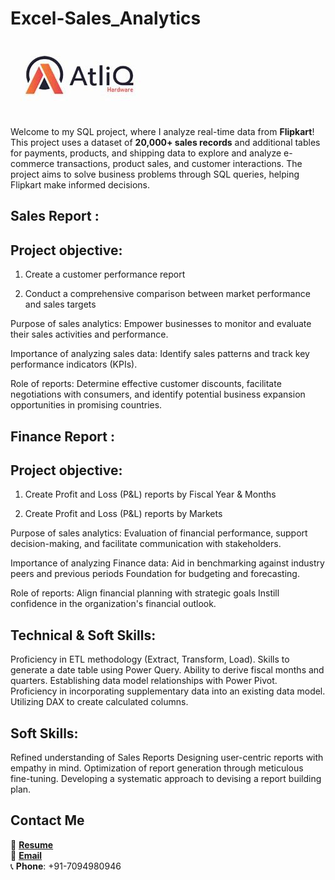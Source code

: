 # Excel-Sales_Analytics

![Project Banner Placeholder](https://github.com/Gokul1998-svg/Excel-sales-Analysis/blob/main/OIP.jpg)

Welcome to my SQL project, where I analyze real-time data from **Flipkart**! This project uses a dataset of **20,000+ sales records** and additional tables for payments, products, and shipping data to explore and analyze e-commerce transactions, product sales, and customer interactions. The project aims to solve business problems through SQL queries, helping Flipkart make informed decisions.

## Sales Report :

## Project objective:
1. Create a customer performance report

2. Conduct a comprehensive comparison between market performance and sales targets

Purpose of sales analytics: Empower businesses to monitor and evaluate their sales activities and performance.

Importance of analyzing sales data: Identify sales patterns and track key performance indicators (KPIs).

Role of reports: Determine effective customer discounts, facilitate negotiations with consumers, and identify potential business expansion opportunities in promising countries.

## Finance Report :
## Project objective:

1. Create Profit and Loss (P&L) reports by Fiscal Year & Months

2. Create Profit and Loss (P&L) reports by Markets

Purpose of sales analytics: Evaluation of financial performance, support decision-making, and facilitate communication with stakeholders.

Importance of analyzing Finance data: Aid in benchmarking against industry peers and previous periods Foundation for budgeting and forecasting.

Role of reports: Align financial planning with strategic goals Instill confidence in the organization's financial outlook.
## Technical & Soft Skills:
 Proficiency in ETL methodology (Extract, Transform, Load).
 Skills to generate a date table using Power Query.
 Ability to derive fiscal months and quarters.
 Establishing data model relationships with Power Pivot.
 Proficiency in incorporating supplementary data into an existing data model.
 Utilizing DAX to create calculated columns.
## Soft Skills:
 Refined understanding of Sales Reports
 Designing user-centric reports with empathy in mind.
 Optimization of report generation through meticulous fine-tuning.
 Developing a systematic approach to devising a report building plan.

## Contact Me

📄 **[Resume](#)**  
📧 **[Email](mailto:gokuljonline98@gmail.com)**  
📞 **Phone**: +91-7094980946  


